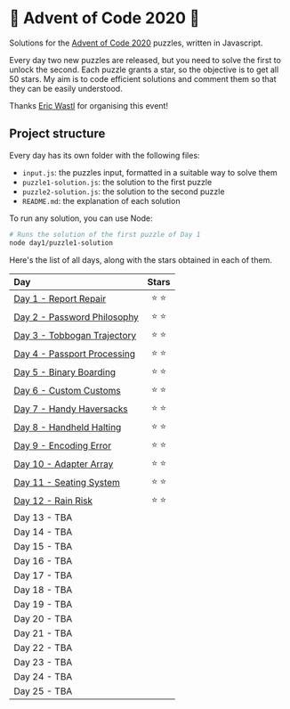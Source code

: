 # 🌲 Advent of Code 2020 🌲

Solutions for the [Advent of Code 2020](https://adventofcode.com/2020) puzzles, written in Javascript.

Every day two new puzzles are released, but you need to solve the first to unlock the second. Each puzzle grants a star, so the objective is to get all 50 stars. My aim is to code efficient solutions and comment them so that they can be easily understood.

Thanks [Eric Wastl](https://twitter.com/ericwastl) for organising this event!

## Project structure

Every day has its own folder with the following files:

- `input.js`: the puzzles input, formatted in a suitable way to solve them
- `puzzle1-solution.js`: the solution to the first puzzle
- `puzzle2-solution.js`: the solution to the second puzzle
- `README.md`: the explanation of each solution

To run any solution, you can use Node:

```sh
# Runs the solution of the first puzzle of Day 1
node day1/puzzle1-solution
```

Here's the list of all days, along with the stars obtained in each of them.

| Day | Stars |
| :--- | :---: |
| [Day 1 - Report Repair](./day1) | ⭐️ ⭐️ |
| [Day 2 - Password Philosophy](./day2) | ⭐️ ⭐️ |
| [Day 3 - Tobbogan Trajectory](./day3) | ⭐️ ⭐️ |
| [Day 4 - Passport Processing](./day4) | ⭐️ ⭐️ |
| [Day 5 - Binary Boarding](./day5) | ⭐️ ⭐️ |
| [Day 6 - Custom Customs](./day6) | ⭐️ ⭐️ |
| [Day 7 - Handy Haversacks](./day7) | ⭐️ ⭐️ |
| [Day 8 - Handheld Halting](./day8) | ⭐️ ⭐️ |
| [Day 9 - Encoding Error](./day9) | ⭐️ ⭐️ |
| [Day 10 - Adapter Array](./day10) | ⭐️ ⭐️ |
| [Day 11 - Seating System](./day11) | ⭐️ ⭐️ |
| [Day 12 - Rain Risk](./day12) | ⭐️ ⭐️ |
| Day 13 - TBA | |
| Day 14 - TBA | |
| Day 15 - TBA | |
| Day 16 - TBA | |
| Day 17 - TBA | |
| Day 18 - TBA | |
| Day 19 - TBA | |
| Day 20 - TBA | |
| Day 21 - TBA | |
| Day 22 - TBA | |
| Day 23 - TBA | |
| Day 24 - TBA | |
| Day 25 - TBA | |